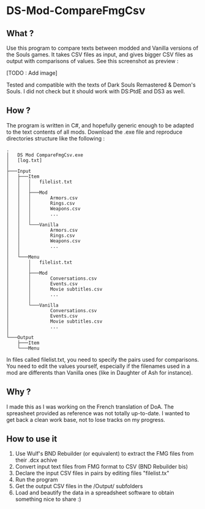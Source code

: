 # DS-Mod-CompareFmgCsv

## **What ?**

Use this program to compare texts between modded and Vanilla versions of the Souls games.
It takes CSV files as input, and gives bigger CSV files as output with comparisons of values.
See this screenshot as preview :

[TODO : Add image]

Tested and compatible with the texts of Dark Souls Remastered & Demon's Souls. I did not check but it should work with DS:PtdE and DS3 as well.

## **How ?**

The program is written in C#, and hopefully generic enough to be adapted to the text contents of all mods.
Download the .exe file and reproduce directories structure like the following :

```
.
│   DS Mod CompareFmgCsv.exe
│   [log.txt]
│
├───Input
│   ├───Item
│   │   │   filelist.txt
│   │   │
│   │   ├───Mod
│   │   │       Armors.csv
│   │   │       Rings.csv
│   │   │       Weapons.csv
│   │   │       ...
│   │   │
│   │   └───Vanilla
│   │           Armors.csv
│   │           Rings.csv
│   │           Weapons.csv
│   │           ...
│   │
│   └───Menu
│       │   filelist.txt
│       │
│       ├───Mod
│       │       Conversations.csv
│       │       Events.csv
│       │       Movie subtitles.csv
│       │       ...
│       │
│       └───Vanilla
│               Conversations.csv
│               Events.csv
│               Movie subtitles.csv
│               ...
│
└───Output
    ├───Item
    └───Menu
```

In files called filelist.txt, you need to specify the pairs used for comparisons. You need to edit the values yourself, especially if the filenames used in a mod are differents than Vanilla ones (like in Daughter of Ash for instance).

## **Why ?**

I made this as I was working on the French translation of DoA.
The spreasheet provided as reference was not totally up-to-date.
I wanted to get back a clean work base, not to lose tracks on my progress.

## **How to use it**

1) Use Wulf's BND Rebuilder (or equivalent) to extract the FMG files from their .dcx achive
2) Convert input text files from FMG format to CSV (BND Rebuilder bis)
3) Declare the input CSV files in pairs by editing files "filelist.tx"
4) Run the program
5) Get the output CSV files in the /Output/ subfolders
6) Load and beautify the data in a spreadsheet software to obtain something nice to share :)
